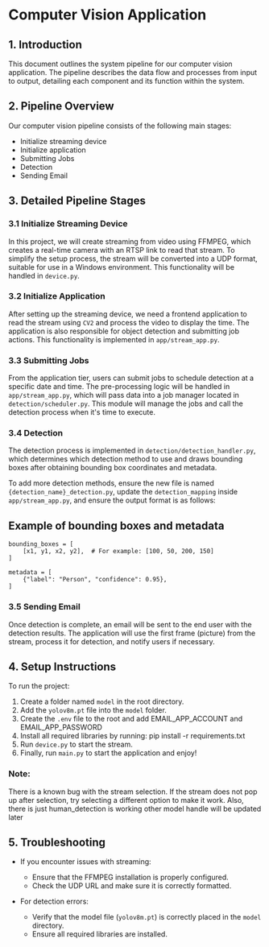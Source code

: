 


# Computer Vision Application

## 1. Introduction

This document outlines the system pipeline for our computer vision application. The pipeline describes the data flow and processes from input to output, detailing each component and its function within the system.

## 2. Pipeline Overview

Our computer vision pipeline consists of the following main stages:

- Initialize streaming device
- Initialize application
- Submitting Jobs
- Detection
- Sending Email


## 3. Detailed Pipeline Stages


### 3.1 Initialize Streaming Device

In this project, we will create streaming from video using FFMPEG, which creates a real-time camera with an RTSP link to read that stream. To simplify the setup process, the stream will be converted into a UDP format, suitable for use in a Windows environment. This functionality will be handled in `device.py`.

### 3.2 Initialize Application

After setting up the streaming device, we need a frontend application to read the stream using `CV2` and process the video to display the time. The application is also responsible for object detection and submitting job actions. This functionality is implemented in `app/stream_app.py`.

### 3.3 Submitting Jobs

From the application tier, users can submit jobs to schedule detection at a specific date and time. The pre-processing logic will be handled in `app/stream_app.py`, which will pass data into a job manager located in `detection/scheduler.py`. This module will manage the jobs and call the detection process when it's time to execute.

### 3.4 Detection

The detection process is implemented in `detection/detection_handler.py`, which determines which detection method to use and draws bounding boxes after obtaining bounding box coordinates and metadata. 

To add more detection methods, ensure the new file is named `{detection_name}_detection.py`, update the `detection_mapping` inside `app/stream_app.py`, and ensure the output format is as follows:

## Example of bounding boxes and metadata
```
bounding_boxes = [
    [x1, y1, x2, y2],  # For example: [100, 50, 200, 150]
]

metadata = [
    {"label": "Person", "confidence": 0.95},
]
```
### 3.5 Sending Email

Once detection is complete, an email will be sent to the end user with the detection results. The application will use the first frame (picture) from the stream, process it for detection, and notify users if necessary.

## 4. Setup Instructions

To run the project:

1. Create a folder named `model` in the root directory.
2. Add the `yolov8m.pt` file into the `model` folder.
3. Create the `.env` file to the root and add EMAIL_APP_ACCOUNT and EMAIL_APP_PASSWORD
4. Install all required libraries by running:
   pip install -r requirements.txt
5. Run `device.py` to start the stream.
6. Finally, run `main.py` to start the application and enjoy!

### Note:
There is a known bug with the stream selection. If the stream does not pop up after selection, try selecting a different option to make it work.
Also, there is just human_detection is working other model handle will be updated later

## 5. Troubleshooting

- If you encounter issues with streaming:
  - Ensure that the FFMPEG installation is properly configured.
  - Check the UDP URL and make sure it is correctly formatted.

- For detection errors:
  - Verify that the model file (`yolov8m.pt`) is correctly placed in the `model` directory.
  - Ensure all required libraries are installed.
